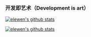 ### 开发即艺术（Development is art）

  [![elewen's github stats](https://github-readme-stats.vercel.app/api?username=elewen&show_icons=true&theme=onedark)](https://github.com/elewen)
  
  
  [![elewen's github stats](https://github-readme-stats.vercel.app/api/top-langs/?username=elewen&layout=compact&show_icons=true&theme=onedark)](https://github.com/elewen)
